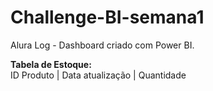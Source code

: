 # Challenge-BI-semana1
Alura Log - Dashboard criado com Power BI.

**Tabela de Estoque:**  
ID Produto | Data atualização | Quantidade
